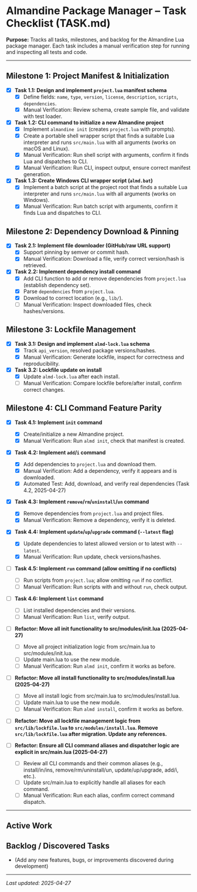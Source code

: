 # Almandine Package Manager – Task Checklist (TASK.md)

**Purpose:** Tracks all tasks, milestones, and backlog for the Almandine Lua package manager. Each task includes a manual verification step for running and inspecting all tests and code.

---

## Milestone 1: Project Manifest & Initialization

- [x] **Task 1.1: Design and implement `project.lua` manifest schema**
  - [x] Define fields: `name`, `type`, `version`, `license`, `description`, `scripts`, `dependencies`.
  - [x] Manual Verification: Review schema, create sample file, and validate with test loader.

- [x] **Task 1.2: CLI command to initialize a new Almandine project**
  - [x] Implement `almandine init` (creates `project.lua` with prompts).
  - [x] Create a portable shell wrapper script that finds a suitable Lua interpreter and runs `src/main.lua` with all arguments (works on macOS and Linux).
  - [x] Manual Verification: Run shell script with arguments, confirm it finds Lua and dispatches to CLI.
  - [x] Manual Verification: Run CLI, inspect output, ensure correct manifest generation.

- [x] **Task 1.3: Create Windows CLI wrapper script (`almd.bat`)** 
  - [x] Implement a batch script at the project root that finds a suitable Lua interpreter and runs `src/main.lua` with all arguments (works on Windows).
  - [x] Manual Verification: Run batch script with arguments, confirm it finds Lua and dispatches to CLI.

## Milestone 2: Dependency Download & Pinning

- [x] **Task 2.1: Implement file downloader (GitHub/raw URL support)**
  - [x] Support pinning by semver or commit hash.
  - [x] Manual Verification: Download a file, verify correct version/hash is retrieved.

- [x] **Task 2.2: Implement dependency install command**
  - [x] Add CLI function to add or remove dependencies from `project.lua` (establish dependency set).
  - [x] Parse `dependencies` from `project.lua`.
  - [x] Download to correct location (e.g., `lib/`).
  - [ ] Manual Verification: Inspect downloaded files, check hashes/versions.

## Milestone 3: Lockfile Management

- [x] **Task 3.1: Design and implement `almd-lock.lua` schema**
  - [x] Track `api_version`, resolved package versions/hashes.
  - [x] Manual Verification: Generate lockfile, inspect for correctness and reproducibility.

- [x] **Task 3.2: Lockfile update on install**
  - [x] Update `almd-lock.lua` after each install.
  - [ ] Manual Verification: Compare lockfile before/after install, confirm correct changes.

## Milestone 4: CLI Command Feature Parity

- [x] **Task 4.1: Implement `init` command**
  - [x] Create/initialize a new Almandine project.
  - [x] Manual Verification: Run `almd init`, check that manifest is created.

- [x] **Task 4.2: Implement `add`/`i` command**
  - [x] Add dependencies to `project.lua` and download them.
  - [x] Manual Verification: Add a dependency, verify it appears and is downloaded.
  - [x] Automated Test: Add, download, and verify real dependencies (Task 4.2, 2025-04-27)

- [x] **Task 4.3: Implement `remove`/`rm`/`uninstall`/`un` command**
  - [x] Remove dependencies from `project.lua` and project files.
  - [x] Manual Verification: Remove a dependency, verify it is deleted.

- [x] **Task 4.4: Implement `update`/`up`/`upgrade` command (`--latest` flag)**
  - [x] Update dependencies to latest allowed version or to latest with `--latest`.
  - [x] Manual Verification: Run update, check versions/hashes.

- [ ] **Task 4.5: Implement `run` command (allow omitting if no conflicts)**
  - [ ] Run scripts from `project.lua`; allow omitting `run` if no conflict.
  - [ ] Manual Verification: Run scripts with and without `run`, check output.

- [ ] **Task 4.6: Implement `list` command**
  - [ ] List installed dependencies and their versions.
  - [ ] Manual Verification: Run `list`, verify output.

- [ ] **Refactor: Move all init functionality to src/modules/init.lua (2025-04-27)**
  - [ ] Move all project initialization logic from src/main.lua to src/modules/init.lua.
  - [ ] Update main.lua to use the new module.
  - [ ] Manual Verification: Run `almd init`, confirm it works as before.

- [ ] **Refactor: Move all install functionality to src/modules/install.lua (2025-04-27)**
  - [ ] Move all install logic from src/main.lua to src/modules/install.lua.
  - [ ] Update main.lua to use the new module.
  - [ ] Manual Verification: Run `almd install`, confirm it works as before.

- [ ] **Refactor: Move all lockfile management logic from `src/lib/lockfile.lua` to `src/modules/install.lua`. Remove `src/lib/lockfile.lua` after migration. Update any references.**

- [ ] **Refactor: Ensure all CLI command aliases and dispatcher logic are explicit in src/main.lua (2025-04-27)**
  - [ ] Review all CLI commands and their common aliases (e.g., install/in/ins, remove/rm/uninstall/un, update/up/upgrade, add/i, etc.).
  - [ ] Update src/main.lua to explicitly handle all aliases for each command.
  - [ ] Manual Verification: Run each alias, confirm correct command dispatch.

---

## Active Work

## Backlog / Discovered Tasks

- (Add any new features, bugs, or improvements discovered during development)

---

*Last updated: 2025-04-27*
